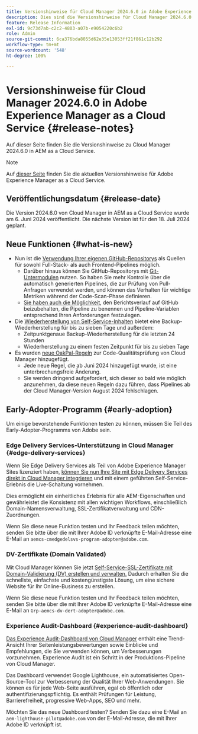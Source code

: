 ```yaml
---
title: Versionshinweise für Cloud Manager 2024.6.0 in Adobe Experience Manager as a Cloud Service
description: Dies sind die Versionshinweise für Cloud Manager 2024.6.0 in AEM as a Cloud Service.
feature: Release Information
exl-id: 9c73d7ab-c2c2-4803-a07b-e9054220c6b2
role: Admin
source-git-commit: 6ca376bda8055d62e35e13053ff21f861c12b292
workflow-type: tm+mt
source-wordcount: '548'
ht-degree: 100%

---
```



# Versionshinweise für Cloud Manager 2024.6.0 in Adobe Experience Manager as a Cloud Service {#release-notes}

Auf dieser Seite finden Sie die Versionshinweise zu Cloud Manager 2024.6.0 in AEM as a Cloud Service.

>[!NOTE]
>
>Auf [dieser Seite](/help/release-notes/release-notes-cloud/release-notes-current.md) finden Sie die aktuellen Versionshinweise für Adobe Experience Manager as a Cloud Service.

## Veröffentlichungsdatum {#release-date}

Die Version 2024.6.0 von Cloud Manager in AEM as a Cloud Service wurde am 6. Juni 2024 veröffentlicht. Die nächste Version ist für den 18. Juli 2024 geplant.

## Neue Funktionen {#what-is-new}

* Nun ist die [Verwendung Ihrer eigenen GitHub-Repositorys](/help/implementing/cloud-manager/managing-code/private-repositories.md) als Quellen für sowohl Full-Stack- als auch Frontend-Pipelines möglich.
   * Darüber hinaus können Sie GitHub-Repositorys mit [Git-Untermodulen](/help/implementing/cloud-manager/managing-code/git-submodules.md) nutzen. So haben Sie mehr Kontrolle über die automatisch generierten Pipelines, die zur Prüfung von Pull-Anfragen verwendet werden, und können das Verhalten für wichtige Metriken während der Code-Scan-Phase definieren.
   * [Sie haben auch die Möglichkeit](/help/implementing/cloud-manager/managing-code/github-check-config.md), den Berichtsverlauf auf GitHub beizubehalten, die Pipeline zu benennen und Pipeline-Variablen entsprechend Ihren Anforderungen festzulegen.
* Die [Wiederherstellung von Self-Service-Inhalten](/help/operations/restore.md) bietet eine Backup-Wiederherstellung für bis zu sieben Tage und außerdem:
   * Zeitpunktgenaue Backup-Wiederherstellung für die letzten 24 Stunden
   * Wiederherstellung zu einem festen Zeitpunkt für bis zu sieben Tage
* Es wurden [neue OakPal-Regeln](/help/implementing/cloud-manager/custom-code-quality-rules.md#oakpal-ui-content-package) zur Code-Qualitätsprüfung von Cloud Manager hinzugefügt.
   * Jede neue Regel, die ab Juni 2024 hinzugefügt wurde, ist eine unterbrechungsfreie Änderung.
   * Sie werden dringend aufgefordert, sich dieser so bald wie möglich anzunehmen, da diese neuen Regeln dazu führen, dass Pipelines ab der Cloud Manager-Version August 2024 fehlschlagen.

## Early-Adopter-Programm {#early-adoption}

Um einige bevorstehende Funktionen testen zu können, müssen Sie Teil des Early-Adopter-Programms von Adobe sein.

### Edge Delivery Services-Unterstützung in Cloud Manager {#edge-delivery-services}

Wenn Sie Edge Delivery Services als Teil von Adobe Experience Manager Sites lizenziert haben, [können Sie nun Ihre Site mit Edge Delivery Services direkt in Cloud Manager integrieren](/help/implementing/cloud-manager/edge-delivery-services.md) und mit einem geführten Self-Service-Erlebnis die Live-Schaltung vornehmen.

Dies ermöglicht ein einheitliches Erlebnis für alle AEM-Eigenschaften und gewährleistet die Konsistenz mit allen wichtigen Workflows, einschließlich Domain-Namensverwaltung, SSL-Zertifikatverwaltung und CDN-Zuordnungen.

Wenn Sie diese neue Funktion testen und Ihr Feedback teilen möchten, senden Sie bitte über die mit Ihrer Adobe ID verknüpfte E-Mail-Adresse eine E-Mail an `aemcs-cmedgedelsvs-program-adopter@adobe.com`.

### DV-Zertifikate (Domain Validated)

Mit Cloud Manager können Sie jetzt [Self-Service-SSL-Zertifikate mit Domain-Validierung (DV) erstellen und verwalten.](/help/implementing/cloud-manager/managing-ssl-certifications/domain-validated-certificates.md) Dadurch erhalten Sie die schnellste, einfachste und kostengünstigste Lösung, um eine sichere Website für Ihr Online-Business zu erstellen.

Wenn Sie diese neue Funktion testen und Ihr Feedback teilen möchten, senden Sie bitte über die mit Ihrer Adobe ID verknüpfte E-Mail-Adresse eine E-Mail an `Grp-aemcs-dv-dert-adopter@adobe.com`.

<!-- RICK: REMOVED THIS SECTION AS PER EMAIL REQUEST TO DL-AEM-DOCS FROM SHWETA DUA, WEDNESDAY, JUNE 12, 2024 ### Client-Side Collection via Real Use Monitoring (RUM) {#rum}

You can leverage the [Real Use Monitoring (RUM) Data Service](/help/implementing/cloud-manager/content-requests.md#cliendside-collection) to enable client-side collection for AEM as a Cloud Service.

Real Use Monitoring (RUM) Data Service offers a more precise reflection of user interactions, ensuring a reliable measure of website engagement. It is a great opportunity to gain advanced insights into your page performance. This is beneficial for customers who use either Adobe-managed CDN or non-Adobe managed CDN. For customers using a non-Adobe managed CDN, automated traffic reporting can now be enabled for them, thus removing the need to share any traffic report with Adobe.

If you are interested in testing this new feature and sharing your feedback, please send an email to `aemcs-rum-adopter@adobe.com` from the email address associated with your Adobe ID. Please include the domain name for production, stage, and dev environments in your email.  Availability of the early adopter program of this feature is limited.-->

### Experience Audit-Dashboard {#experience-audit-dashboard}

[Das Experience Audit-Dashboard von Cloud Manager](/help/implementing/cloud-manager/experience-audit-dashboard.md) enthält eine Trend-Ansicht Ihrer Seitenleistungsbewertungen sowie Einblicke und Empfehlungen, die Sie verwenden können, um Verbesserungen vorzunehmen. Experience Audit ist ein Schritt in der Produktions-Pipeline von Cloud Manager.

Das Dashboard verwendet Google Lighthouse, ein automatisiertes Open-Source-Tool zur Verbesserung der Qualität Ihrer Web-Anwendungen. Sie können es für jede Web-Seite ausführen, egal ob öffentlich oder authentifizierungspflichtig. Es enthält Prüfungen für Leistung, Barrierefreiheit, progressive Web-Apps, SEO und mehr.

Möchten Sie das neue Dashboard testen? Senden Sie dazu eine E-Mail an `aem-lighthouse-pilot@adobe.com` von der E-Mail-Adresse, die mit Ihrer Adobe ID verknüpft ist.
